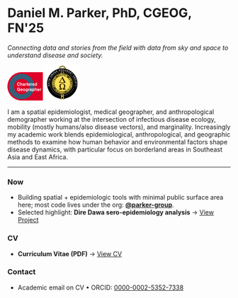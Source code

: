 # Daniel M. Parker, PhD, CGEOG, FN'25

*Connecting data and stories from the field with data from sky and space to understand disease and society.*

<p>
  <img src="assets/cg_badge.png" alt="Chartered Geographer badge" width="80"/>
  <img src="assets/delta_omega_badge.png" alt="Delta Omega badge" width="80"/>
</p>

I am a spatial epidemiologist, medical geographer, and anthropological demographer working at the intersection of infectious disease ecology, mobility (mostly humans/also disease vectors), and marginality. Increasingly my academic work blends epidemiological, anthropological, and geographic methods to examine how human behavior and environmental factors shape disease dynamics, with particular focus on borderland areas in Southeast Asia and East Africa.

---

### Now
- Building spatial + epidemiologic tools with minimal public surface area here; most code lives under the org: **[@parker-group](https://github.com/parker-group)**.
- Selected highlight: **Dire Dawa sero-epidemiology analysis** → [View Project](https://github.com/parker-group/DireDawa_Seroepi)

### CV
- **Curriculum Vitae (PDF)** → [View CV](https://github.com/parker-group/parker-group.github.io/blob/main/docs/ParkerCV.pdf)

### Contact
- Academic email on CV • ORCID: [0000-0002-5352-7338](https://orcid.org/0000-0002-5352-7338)
